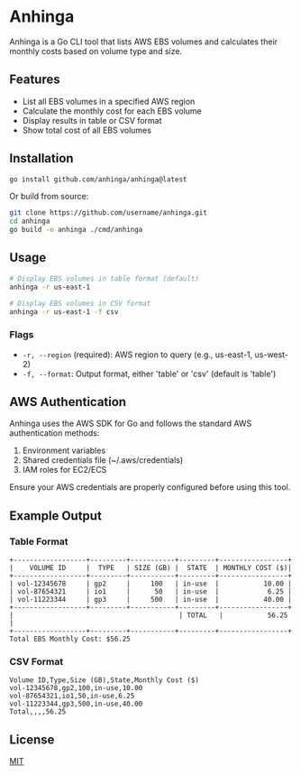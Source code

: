 # Anhinga

Anhinga is a Go CLI tool that lists AWS EBS volumes and calculates their monthly costs based on volume type and size.

## Features

- List all EBS volumes in a specified AWS region
- Calculate the monthly cost for each EBS volume
- Display results in table or CSV format
- Show total cost of all EBS volumes

## Installation

```bash
go install github.com/anhinga/anhinga@latest
```

Or build from source:

```bash
git clone https://github.com/username/anhinga.git
cd anhinga
go build -o anhinga ./cmd/anhinga
```

## Usage

```bash
# Display EBS volumes in table format (default)
anhinga -r us-east-1

# Display EBS volumes in CSV format
anhinga -r us-east-1 -f csv
```

### Flags

- `-r, --region` (required): AWS region to query (e.g., us-east-1, us-west-2)
- `-f, --format`: Output format, either 'table' or 'csv' (default is 'table')

## AWS Authentication

Anhinga uses the AWS SDK for Go and follows the standard AWS authentication methods:

1. Environment variables
2. Shared credentials file (~/.aws/credentials)
3. IAM roles for EC2/ECS

Ensure your AWS credentials are properly configured before using this tool.

## Example Output

### Table Format

```
+------------------+---------+-----------+---------+-----------------+
|    VOLUME ID     |  TYPE   | SIZE (GB) |  STATE  | MONTHLY COST ($)|
+------------------+---------+-----------+---------+-----------------+
| vol-12345678     | gp2     |     100   | in-use  |           10.00 |
| vol-87654321     | io1     |      50   | in-use  |            6.25 |
| vol-11223344     | gp3     |     500   | in-use  |           40.00 |
+------------------+---------+-----------+---------+-----------------+
|                                         | TOTAL   |           56.25 |
+------------------+---------+-----------+---------+-----------------+
Total EBS Monthly Cost: $56.25
```

### CSV Format

```
Volume ID,Type,Size (GB),State,Monthly Cost ($)
vol-12345678,gp2,100,in-use,10.00
vol-87654321,io1,50,in-use,6.25
vol-11223344,gp3,500,in-use,40.00
Total,,,,56.25
```

## License

[MIT](LICENSE)